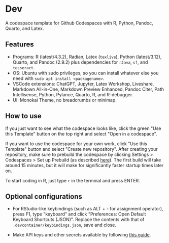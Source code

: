 # Dev

A codespace template for Github Codespaces with R, Python, Pandoc, Quarto, and Latex.

## Features

- Programs: R (latest/4.3.2), Radian, Latex (`texlive`), Python (latest/3.12), Quarto, and Pandoc (2.9.2) plus dependencies for `rJava`, `sf`, and `tesseract`. 
- OS: Ubuntu with sudo privileges, so you can install whatever else you need with `sudo apt install <packagename>`. 
- VSCode extensions: ChatGPT, Jupyter, Latex Workshop, Liveshare, Markdown All-in-One, Markdown Preview Enhanced, Pandoc Citer, Path Intellisense, Python, Pylance, Quarto, R, and R-debugger.
- UI: Monokai Theme, no breadcrumbs or minimap.

## How to use

If you just want to see what the codespace looks like, click the green "Use this Template" button on the top right and select "Open in a codespace".

If you want to use the codespace for your own work, click "Use this Template" button and select "Create new repository". After creating your repository, make sure to prebuild the codespace by clicking Settings > Codespaces > Set up Prebuild (as described [here](https://docs.github.com/en/codespaces/prebuilding-your-codespaces)). The first build will take around 15 minutes, but it will make for significantly faster startup times later on.  

To start coding in R, just type `r` in the terminal and press ENTER.

## Optional configurations

- For RStudio-like keybindings (such as ALT + - for assignment operator), press F1, type "keyboard" and click "Preferences: Open Default Keyboard Shortcuts (JSON)". Replace the contents with that of `.devcontainer/keybindings.json`, save and close. 

- Make API keys and other secrets available by following [this guide](https://docs.github.com/en/codespaces/managing-your-codespaces/managing-secrets-for-your-codespaces).